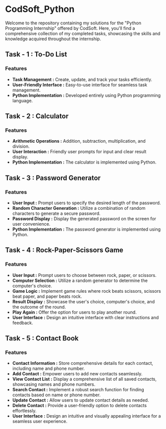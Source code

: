 # CodSoft_Python
Welcome to the repository containing my solutions for the "Python Programming Internship" offered by CodSoft. Here, you'll find a comprehensive collection of my completed tasks, showcasing the skills and knowledge acquired throughout the internship.

## Task - 1 : To-Do List
### Features
* **Task Management :** Create, update, and track your tasks efficiently.
* **User-Friendly Interface :** Easy-to-use interface for seamless task management.
* **Python Implementation :** Developed entirely using Python programming language.

## Task - 2 : Calculator
### Features
* **Arithmetic Operations :** Addition, subtraction, multiplication, and division.
* **User Interaction :** Friendly user prompts for input and clear result display.
* **Python Implementation :** The calculator is implemented using Python.

## Task - 3 : Password Generator
### Features
* **User Input :** Prompt users to specify the desired length of the password.
* **Random Character Generation :** Utilize a combination of random characters to generate a secure password.
* **Password Display :** Display the generated password on the screen for user convenience.
* **Python Implementation :** The password generator is implemented using Python.

## Task - 4 : Rock-Paper-Scissors Game
### Features
* **User Input :** Prompt users to choose between rock, paper, or scissors.
* **Computer Selection :** Utilize a random generator to determine the computer's choice.
* **Game Logic :** Implement game rules where rock beats scissors, scissors beat paper, and paper beats rock.
* **Result Display :** Showcase the user's choice, computer's choice, and the outcome of the round.
* **Play Again :** Offer the option for users to play another round.
* **User Interface :** Design an intuitive interface with clear instructions and feedback.

## Task - 5 : Contact Book
### Features
* **Contact Information :** Store comprehensive details for each contact, including name and phone number.
* **Add Contact :** Empower users to add new contacts seamlessly.
* **View Contact List :** Display a comprehensive list of all saved contacts, showcasing names and phone numbers.
* **Search Contact :** Implement a robust search function for finding contacts based on name or phone number.
* **Update Contact :** Allow users to update contact details as needed.
* **Delete Contact :** Provide a user-friendly option to delete contacts effortlessly.
* **User Interface :** Design an intuitive and visually appealing interface for a seamless user experience.
